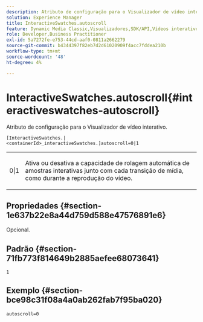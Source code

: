 ```yaml
---
description: Atributo de configuração para o Visualizador de vídeo interativo.
solution: Experience Manager
title: InteractiveSwatches.autoscroll
feature: Dynamic Media Classic,Visualizadores,SDK/API,Vídeos interativos
role: Developer,Business Practitioner
exl-id: 5a7272fe-e753-44cd-aaf0-0811a2662279
source-git-commit: b4344397f82eb7d2d61020909f4acc7fddea210b
workflow-type: tm+mt
source-wordcount: '48'
ht-degree: 4%

---
```


# InteractiveSwatches.autoscroll{#interactiveswatches-autoscroll}

Atributo de configuração para o Visualizador de vídeo interativo.

`[InteractiveSwatches.|<containerId>_interactiveSwatches.]autoscroll=0|1`

<table id="table_441553CD34C94A58A9D7CBF772DEDDB6"> 
 <tbody> 
  <tr> 
   <td colname="col1"> <p> <span class="codeph"> 0|1</span> </p> </td> 
   <td colname="col2"> <p> Ativa ou desativa a capacidade de rolagem automática de amostras interativas junto com cada transição de mídia, como durante a reprodução do vídeo. </p> </td> 
  </tr> 
 </tbody> 
</table>

## Propriedades {#section-1e637b22e8a44d759d588e47576891e6}

Opcional.

## Padrão {#section-71fb773f814649b2885aefee68073641}

`1`

## Exemplo {#section-bce98c31f08a4a0ab262fab7f95ba020}

```
autoscroll=0
```

